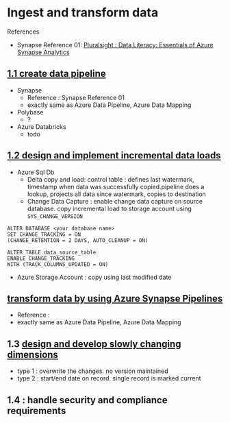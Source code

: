# Ingest and transform data
References

- Synapse Reference 01: [Pluralsight : Data Literacy: Essentials of Azure Synapse Analytics](https://app.pluralsight.com/course-player?clipId=115bb506-79f6-4127-8f3c-5bf8b201ce50)

## [1.1 create data pipeline](#create-data-pipeline)
- Synapse
  - Reference : Synapse Reference 01
  - exactly same as Azure Data Pipeline, Azure Data Mapping
- Polybase
  - ?
- Azure Databricks
  - todo
## [1.2 design and implement incremental data loads](#incremental)
- Azure Sql Db
    - Delta copy and load: control table : defines last watermark, timestamp when data was successfully copied.pipeline does a lookup, projects all data since watermark, copies to destination
    - Change Data Capture : enable change data capture on source database. copy incremental load to storage account using `SYS_CHANGE_VERSION` 
```
ALTER DATABASE <your database name>
SET CHANGE_TRACKING = ON  
(CHANGE_RETENTION = 2 DAYS, AUTO_CLEANUP = ON)  

ALTER TABLE data_source_table
ENABLE CHANGE_TRACKING  
WITH (TRACK_COLUMNS_UPDATED = ON)
```
- Azure Storage Account : copy using last modified date
## [transform data by using Azure Synapse Pipelines](#synapse-pipeline)
- Reference : 
- exactly same as Azure Data Pipeline, Azure Data Mapping

## 1.3 [design and develop slowly changing dimensions](#slowly-changing-dimension)
- type 1 : overwrite the changes. no version maintained
- type 2 : start/end date on record. single record is marked current

## 1.4 : handle security and compliance requirements